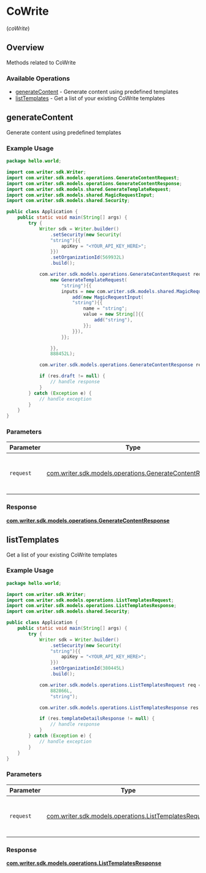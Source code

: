 # CoWrite
(*coWrite*)

## Overview

Methods related to CoWrite

### Available Operations

* [generateContent](#generatecontent) - Generate content using predefined templates
* [listTemplates](#listtemplates) - Get a list of your existing CoWrite templates

## generateContent

Generate content using predefined templates

### Example Usage

```java
package hello.world;

import com.writer.sdk.Writer;
import com.writer.sdk.models.operations.GenerateContentRequest;
import com.writer.sdk.models.operations.GenerateContentResponse;
import com.writer.sdk.models.shared.GenerateTemplateRequest;
import com.writer.sdk.models.shared.MagicRequestInput;
import com.writer.sdk.models.shared.Security;

public class Application {
    public static void main(String[] args) {
        try {
            Writer sdk = Writer.builder()
                .setSecurity(new Security(
                "string"){{
                    apiKey = "<YOUR_API_KEY_HERE>";
                }})
                .setOrganizationId(569932L)
                .build();

            com.writer.sdk.models.operations.GenerateContentRequest req = new GenerateContentRequest(
                new GenerateTemplateRequest(
                    "string"){{
                    inputs = new com.writer.sdk.models.shared.MagicRequestInput[]{{
                        add(new MagicRequestInput(
                        "string"){{
                            name = "string";
                            value = new String[]{{
                                add("string"),
                            }};
                        }}),
                    }};

                }},
                888452L);

            com.writer.sdk.models.operations.GenerateContentResponse res = sdk.coWrite.generateContent(req);

            if (res.draft != null) {
                // handle response
            }
        } catch (Exception e) {
            // handle exception
        }
    }
}
```

### Parameters

| Parameter                                                                                                    | Type                                                                                                         | Required                                                                                                     | Description                                                                                                  |
| ------------------------------------------------------------------------------------------------------------ | ------------------------------------------------------------------------------------------------------------ | ------------------------------------------------------------------------------------------------------------ | ------------------------------------------------------------------------------------------------------------ |
| `request`                                                                                                    | [com.writer.sdk.models.operations.GenerateContentRequest](../../models/operations/GenerateContentRequest.md) | :heavy_check_mark:                                                                                           | The request object to use for the request.                                                                   |


### Response

**[com.writer.sdk.models.operations.GenerateContentResponse](../../models/operations/GenerateContentResponse.md)**


## listTemplates

Get a list of your existing CoWrite templates

### Example Usage

```java
package hello.world;

import com.writer.sdk.Writer;
import com.writer.sdk.models.operations.ListTemplatesRequest;
import com.writer.sdk.models.operations.ListTemplatesResponse;
import com.writer.sdk.models.shared.Security;

public class Application {
    public static void main(String[] args) {
        try {
            Writer sdk = Writer.builder()
                .setSecurity(new Security(
                "string"){{
                    apiKey = "<YOUR_API_KEY_HERE>";
                }})
                .setOrganizationId(380445L)
                .build();

            com.writer.sdk.models.operations.ListTemplatesRequest req = new ListTemplatesRequest(
                882866L,
                "string");

            com.writer.sdk.models.operations.ListTemplatesResponse res = sdk.coWrite.listTemplates(req);

            if (res.templateDetailsResponse != null) {
                // handle response
            }
        } catch (Exception e) {
            // handle exception
        }
    }
}
```

### Parameters

| Parameter                                                                                                | Type                                                                                                     | Required                                                                                                 | Description                                                                                              |
| -------------------------------------------------------------------------------------------------------- | -------------------------------------------------------------------------------------------------------- | -------------------------------------------------------------------------------------------------------- | -------------------------------------------------------------------------------------------------------- |
| `request`                                                                                                | [com.writer.sdk.models.operations.ListTemplatesRequest](../../models/operations/ListTemplatesRequest.md) | :heavy_check_mark:                                                                                       | The request object to use for the request.                                                               |


### Response

**[com.writer.sdk.models.operations.ListTemplatesResponse](../../models/operations/ListTemplatesResponse.md)**

